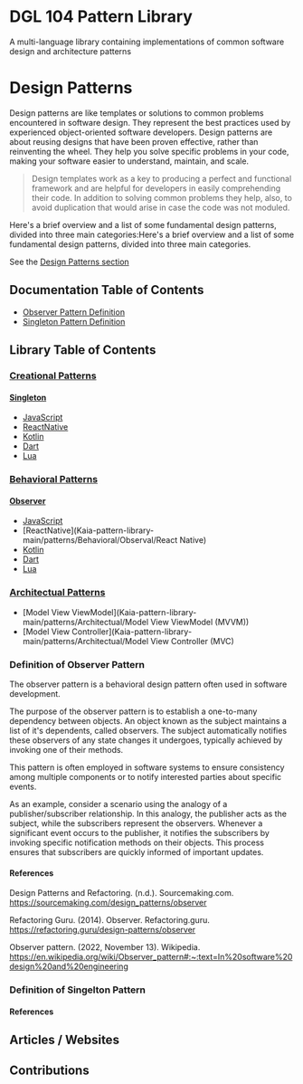 # DGL 104 Pattern Library
A multi-language library containing implementations of common software design and architecture patterns 

# Design Patterns

Design patterns are like templates or solutions to common problems encountered in software design. They represent the best practices used by experienced object-oriented software developers. Design patterns are about reusing designs that have been proven effective, rather than reinventing the wheel. They help you solve specific problems in your code, making your software easier to understand, maintain, and scale.

> Design templates work as a key to producing a perfect and functional framework and are helpful for developers in easily comprehending their code. In addition to solving common problems they help, also, to avoid duplication that would arise in case the code was not moduled.

Here's a brief overview and a list of some fundamental design patterns, divided into three main categories:Here's a brief overview and a list of some fundamental design patterns, divided into three main categories.

See the [Design Patterns section](./patterns/)


## Documentation Table of Contents
- [Observer Pattern Definition](#observer-pattern)
- [Singleton Pattern Definition](#singleton-pattern)

## Library Table of Contents

### [Creational Patterns](Kaia-pattern-library-main/patterns/Architectual)

#### [Singleton](Kaia-pattern-library-main/patterns/Creational/singleton)
- [JavaScript](Kaia-pattern-library-main/patterns/Creational/singleton/JavaScript)
- [ReactNative](Kaia-pattern-library-main/patterns/Creational/singleton/Kotlin)
- [Kotlin](Kaia-pattern-library-main/patterns/Creational/singleton/Kotlin)
- [Dart](Kaia-pattern-library-main/patterns/Creational/singleton/Dart)
- [Lua](Kaia-pattern-library-main/patterns/Creational/singleton/Lua)

### [Behavioral Patterns](Kaia-pattern-library-main/patterns/Behavioral)

####  [Observer](Kaia-pattern-library-main/patterns/Behavioral/Observal)
- [JavaScript](Kaia-pattern-library-main/patterns/Behavioral/Observal/JavaScript)
- [ReactNative](Kaia-pattern-library-main/patterns/Behavioral/Observal/React Native)
- [Kotlin](Kaia-pattern-library-main/patterns/Behavioral/Observal/Kotlin)
- [Dart](Kaia-pattern-library-main/patterns/Behavioral/Observal/Dart)
- [Lua](Kaia-pattern-library-main/patterns/Behavioral/Observal/Lua)

### [Architectual Patterns](Kaia-pattern-library-main/patterns/Architectual)

- [Model View ViewModel](Kaia-pattern-library-main/patterns/Architectual/Model View ViewModel (MVVM))
- [Model View Controller](Kaia-pattern-library-main/patterns/Architectual/Model View Controller (MVC)




<a id="observer-pattern"></a>

### Definition of Observer Pattern

The observer pattern is a behavioral design pattern often used in software development. 

The purpose of the observer pattern is to establish a one-to-many dependency between objects. An object known as the subject maintains a list of it's dependents, called observers. The subject automatically notifies these observers of any state changes it undergoes, typically achieved by invoking one of their methods.

This pattern is often employed in software systems to ensure consistency among multiple components or to notify interested parties about specific events.

As an example, consider a scenario using the analogy of a publisher/subscriber relationship. In this analogy, the publisher acts as the subject, while the subscribers represent the observers. Whenever a significant event occurs to the publisher, it notifies the subscribers by invoking specific notification methods on their objects. This process ensures that subscribers are quickly informed of important updates.

#### References

Design Patterns and Refactoring. (n.d.). Sourcemaking.com. https://sourcemaking.com/design_patterns/observer

Refactoring Guru. (2014). Observer. Refactoring.guru. https://refactoring.guru/design-patterns/observer

Observer pattern. (2022, November 13). Wikipedia. https://en.wikipedia.org/wiki/Observer_pattern#:~:text=In%20software%20design%20and%20engineering


<a id="#singleton-pattern"></a> 

### Definition of Singelton Pattern

#### References






## Articles / Websites



## Contributions 